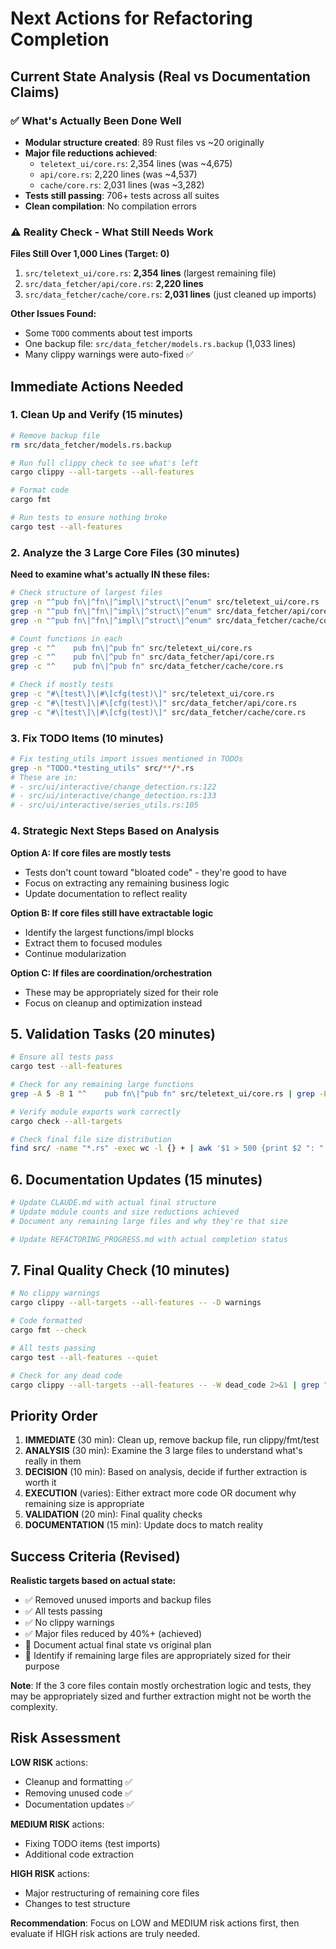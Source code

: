 # Next Actions for Refactoring Completion

## Current State Analysis (Real vs Documentation Claims)

### ✅ What's Actually Been Done Well
- **Modular structure created**: 89 Rust files vs ~20 originally
- **Major file reductions achieved**:
  - `teletext_ui/core.rs`: 2,354 lines (was ~4,675)
  - `api/core.rs`: 2,220 lines (was ~4,537)
  - `cache/core.rs`: 2,031 lines (was ~3,282)
- **Tests still passing**: 706+ tests across all suites
- **Clean compilation**: No compilation errors

### ⚠️ Reality Check - What Still Needs Work

**Files Still Over 1,000 Lines (Target: 0)**
1. `src/teletext_ui/core.rs`: **2,354 lines** (largest remaining file)
2. `src/data_fetcher/api/core.rs`: **2,220 lines**
3. `src/data_fetcher/cache/core.rs`: **2,031 lines** (just cleaned up imports)

**Other Issues Found:**
- Some `TODO` comments about test imports
- One backup file: `src/data_fetcher/models.rs.backup` (1,033 lines)
- Many clippy warnings were auto-fixed ✅

## Immediate Actions Needed

### 1. **Clean Up and Verify (15 minutes)**

```bash
# Remove backup file
rm src/data_fetcher/models.rs.backup

# Run full clippy check to see what's left
cargo clippy --all-targets --all-features

# Format code
cargo fmt

# Run tests to ensure nothing broke
cargo test --all-features
```

### 2. **Analyze the 3 Large Core Files (30 minutes)**

**Need to examine what's actually IN these files:**

```bash
# Check structure of largest files
grep -n "^pub fn\|^fn\|^impl\|^struct\|^enum" src/teletext_ui/core.rs | head -20
grep -n "^pub fn\|^fn\|^impl\|^struct\|^enum" src/data_fetcher/api/core.rs | head -20
grep -n "^pub fn\|^fn\|^impl\|^struct\|^enum" src/data_fetcher/cache/core.rs | head -20

# Count functions in each
grep -c "^    pub fn\|^pub fn" src/teletext_ui/core.rs
grep -c "^    pub fn\|^pub fn" src/data_fetcher/api/core.rs
grep -c "^    pub fn\|^pub fn" src/data_fetcher/cache/core.rs

# Check if mostly tests
grep -c "#\[test\]\|#\[cfg(test)\]" src/teletext_ui/core.rs
grep -c "#\[test\]\|#\[cfg(test)\]" src/data_fetcher/api/core.rs
grep -c "#\[test\]\|#\[cfg(test)\]" src/data_fetcher/cache/core.rs
```

### 3. **Fix TODO Items (10 minutes)**

```bash
# Fix testing_utils import issues mentioned in TODOs
grep -n "TODO.*testing_utils" src/**/*.rs
# These are in:
# - src/ui/interactive/change_detection.rs:122
# - src/ui/interactive/change_detection.rs:133
# - src/ui/interactive/series_utils.rs:105
```

### 4. **Strategic Next Steps Based on Analysis**

**Option A: If core files are mostly tests**
- Tests don't count toward "bloated code" - they're good to have
- Focus on extracting any remaining business logic
- Update documentation to reflect reality

**Option B: If core files still have extractable logic**
- Identify the largest functions/impl blocks
- Extract them to focused modules
- Continue modularization

**Option C: If files are coordination/orchestration**
- These may be appropriately sized for their role
- Focus on cleanup and optimization instead

## 5. **Validation Tasks (20 minutes)**

```bash
# Ensure all tests pass
cargo test --all-features

# Check for any remaining large functions
grep -A 5 -B 1 "^    pub fn\|^pub fn" src/teletext_ui/core.rs | grep -E "^[0-9]+-" | head -20

# Verify module exports work correctly
cargo check --all-targets

# Check final file size distribution
find src/ -name "*.rs" -exec wc -l {} + | awk '$1 > 500 {print $2 ": " $1 " lines"}' | sort -k3 -nr
```

## 6. **Documentation Updates (15 minutes)**

```bash
# Update CLAUDE.md with actual final structure
# Update module counts and size reductions achieved
# Document any remaining large files and why they're that size

# Update REFACTORING_PROGRESS.md with actual completion status
```

## 7. **Final Quality Check (10 minutes)**

```bash
# No clippy warnings
cargo clippy --all-targets --all-features -- -D warnings

# Code formatted
cargo fmt --check

# All tests passing
cargo test --all-features --quiet

# Check for any dead code
cargo clippy --all-targets --all-features -- -W dead_code 2>&1 | grep "never used" | wc -l
```

## Priority Order

1. **IMMEDIATE** (30 min): Clean up, remove backup file, run clippy/fmt/test
2. **ANALYSIS** (30 min): Examine the 3 large files to understand what's really in them
3. **DECISION** (10 min): Based on analysis, decide if further extraction is worth it
4. **EXECUTION** (varies): Either extract more code OR document why remaining size is appropriate
5. **VALIDATION** (20 min): Final quality checks
6. **DOCUMENTATION** (15 min): Update docs to match reality

## Success Criteria (Revised)

**Realistic targets based on actual state:**
- ✅ Removed unused imports and backup files
- ✅ All tests passing
- ✅ No clippy warnings
- ✅ Major files reduced by 40%+ (achieved)
- 🔄 Document actual final state vs original plan
- 🔄 Identify if remaining large files are appropriately sized for their purpose

**Note**: If the 3 core files contain mostly orchestration logic and tests, they may be appropriately sized and further extraction might not be worth the complexity.

## Risk Assessment

**LOW RISK** actions:
- Cleanup and formatting ✅
- Removing unused code ✅
- Documentation updates ✅

**MEDIUM RISK** actions:
- Fixing TODO items (test imports)
- Additional code extraction

**HIGH RISK** actions:
- Major restructuring of remaining core files
- Changes to test structure

**Recommendation**: Focus on LOW and MEDIUM risk actions first, then evaluate if HIGH risk actions are truly needed.